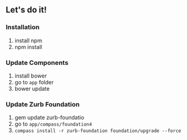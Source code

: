 ## Let's do it!


### Installation
1. install npm
2. npm install

### Update Components
1. install bower 
2. go to `app` folder
3. bower update

### Update Zurb Foundation
1. gem update zurb-foundatio
2. go to `app/compass/foundation4`
3. `compass install -r zurb-foundation foundation/upgrade --force`